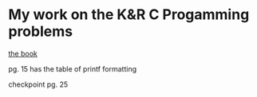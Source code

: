 # My work on the K&R C Progamming problems

[the book](https://colorcomputerarchive.com/repo/Documents/Books/The%20C%20Programming%20Language%20(Kernighan%20Ritchie).pdf)  

pg. 15 has the table of printf formatting  

checkpoint pg. 25
